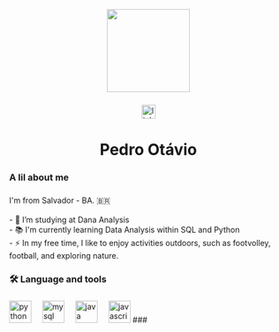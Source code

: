 <div align="center">
  <img height="150" src="https://avatars.githubusercontent.com/u/180056790?v=4"  />
</div>

###

<div align="center">
  <a href="https://www.linkedin.com/in/eupeu/" target="_blank">
    <img src="https://img.shields.io/static/v1?message=LinkedIn&logo=linkedin&label=&color=0077B5&logoColor=white&labelColor=&style=for-the-badge" height="25" alt="linkedin logo"  />
  </a>
</div>

###

<h1 align="center">Pedro Otávio</h1>

###

<h3 align="left">A lil about me</h3>

###

<p align="left">I'm from Salvador - BA. 🇧🇷<br><br>- 🔭 I’m studying at Dana Analysis <br>- 📚 I'm currently learning Data Analysis within SQL and Python<br>- ⚡ In my free time, I like to enjoy activities outdoors, such as footvolley, football, and exploring nature.</p>

###

<h3 align="left">🛠 Language and tools</h3>

###

<div align="left">
  <img src="https://cdn.jsdelivr.net/gh/devicons/devicon/icons/python/python-original.svg" height="40" alt="python logo"  />
  <img width="12" />
  <img src="https://cdn.jsdelivr.net/gh/devicons/devicon/icons/mysql/mysql-original.svg" height="40" alt="mysql logo"  />
  <img width="12" />
  <img src="https://cdn.jsdelivr.net/gh/devicons/devicon/icons/java/java-plain.svg" height="40" alt="java logo"  />
  <img width="12" />
  <img src="https://cdn.jsdelivr.net/gh/devicons/devicon/icons/javascript/javascript-plain.svg" height="40" alt="javascript logo"  />
###
</div>


###
###
